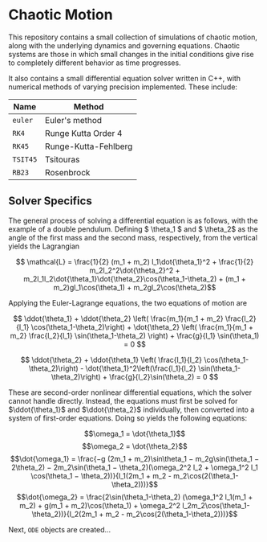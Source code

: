 # Chaotic Motion #
This repository contains a small collection of simulations of chaotic motion, along with the underlying dynamics and governing equations. Chaotic systems are those in which small changes in the initial conditions give rise to completely different behavior as time progresses.

It also contains a small differential equation solver written in C++, with numerical methods of varying precision implemented. These include:

| Name | Method | 
| ------|------- |
|`euler` | Euler's method |
|`RK4`   | Runge Kutta Order 4 |
| `RK45` | Runge-Kutta-Fehlberg |
| `TSIT45` | Tsitouras
| `RB23` | Rosenbrock 


## Solver Specifics ##
The general process of solving a differential equation is as follows, with the example of a double pendulum. Defining $ \theta_1 $ and $ \theta_2$ as the angle of the first mass and the second mass, respectively, from the vertical yields the Lagrangian 

$$ \mathcal{L} = \frac{1}{2} (m_1 + m_2) l_1\dot{\theta_1}^2 + \frac{1}{2} m_2l_2^2\dot{\theta_2}^2 + m_2l_1l_2\dot{\theta_1}\dot{\theta_2}\cos(\theta_1-\theta_2) + (m_1 + m_2)gl_1\cos(\theta_1) + m_2gl_2\cos(\theta_2)$$

Applying the Euler-Lagrange equations, the two equations of motion are

$$ \ddot{\theta_1} + \ddot{\theta_2} \left( \frac{m_1}{m_1 + m_2} \frac{l_2}{l_1} \cos(\theta_1-\theta_2)\right) + \dot{\theta_2} \left( \frac{m_1}{m_1 + m_2} \frac{l_2}{l_1} \sin(\theta_1-\theta_2) \right) + \frac{g}{l_1} \sin(\theta_1) = 0 $$

$$ \ddot{\theta_2} + \ddot{\theta_1} \left( \frac{l_1}{l_2} \cos(\theta_1-\theta_2)\right) - \dot{\theta_1}^2\left(\frac{l_1}{l_2} \sin(\theta_1-\theta_2)\right) + \frac{g}{l_2}\sin(\theta_2) = 0 $$

These are second-order nonlinear differential equations, which the solver cannot handle directly. Instead, the equations must first be solved for $\ddot{\theta_1}$ and $\ddot{\theta_2}$ individually, then converted into a system of first-order equations. Doing so yields the following equations:

$$\omega_1 = \dot{\theta_1}$$
$$\omega_2 = \dot{\theta_2}$$
$$\dot{\omega_1} = \frac{−g (2m_1 + m_2)\sin\theta_1 − m_2g\sin(\theta_1 − 2\theta_2) − 2m_2\sin(\theta_1 − \theta_2)(\omega_2^2 l_2 + \omega_1^2 l_1 \cos(\theta_1 − \theta_2))}{l_1(2m_1 + m_2 - m_2\cos(2(\theta_1-\theta_2)))}$$
$$\dot{\omega_2} = \frac{2\sin(\theta_1-\theta_2) (\omega_1^2 l_1(m_1 + m_2) + g(m_1 + m_2)\cos(\theta_1) + \omega_2^2 l_2m_2\cos(\theta_1-\theta_2))}{l_2(2m_1 + m_2 - m_2\cos(2(\theta_1-\theta_2)))}$$

Next, `ODE` objects are created...